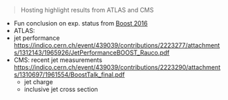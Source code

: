 > Hosting highlight results from ATLAS and CMS

* Fun conclusion on exp. status from [Boost 2016](https://indico.cern.ch/event/439039/contributions/2223312/attachments/1313984/1967591/PCH_Boost_13_07.pdf)
* ATLAS: 
 * jet performance https://indico.cern.ch/event/439039/contributions/2223277/attachments/1312143/1965926/JetPerformanceBOOST_Rauco.pdf
* CMS: recent jet measurements https://indico.cern.ch/event/439039/contributions/2223290/attachments/1310697/1961554/BoostTalk_final.pdf
  * jet charge
  * inclusive jet cross section


